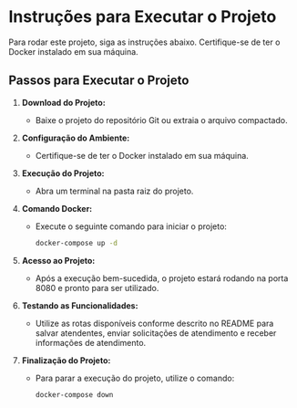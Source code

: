 # Instruções para Executar o Projeto

Para rodar este projeto, siga as instruções abaixo. Certifique-se de ter o Docker instalado em sua máquina.

## Passos para Executar o Projeto

1. **Download do Projeto:**
    - Baixe o projeto do repositório Git ou extraia o arquivo compactado.

2. **Configuração do Ambiente:**
    - Certifique-se de ter o Docker instalado em sua máquina.

3. **Execução do Projeto:**
    - Abra um terminal na pasta raiz do projeto.

4. **Comando Docker:**
    - Execute o seguinte comando para iniciar o projeto:
      ```bash
      docker-compose up -d
      ```

5. **Acesso ao Projeto:**
    - Após a execução bem-sucedida, o projeto estará rodando na porta 8080 e pronto para ser utilizado.

6. **Testando as Funcionalidades:**
    - Utilize as rotas disponíveis conforme descrito no README para salvar atendentes, enviar solicitações de atendimento e receber informações de atendimento.

7. **Finalização do Projeto:**
    - Para parar a execução do projeto, utilize o comando:
      ```bash
      docker-compose down
      ```
